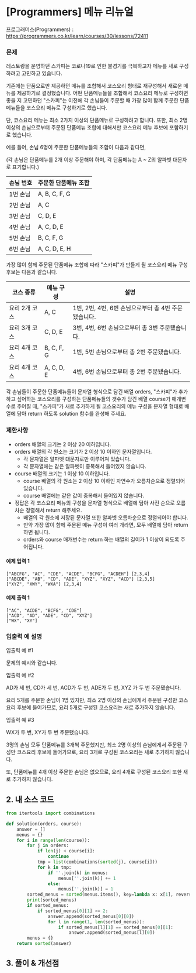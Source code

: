 # [Programmers] 메뉴 리뉴얼

프로그래머스(Programmers) :  https://programmers.co.kr/learn/courses/30/lessons/72411

### 문제

레스토랑을 운영하던 스카피는 코로나19로 인한 불경기를 극복하고자 메뉴를 새로 구성하려고 고민하고 있습니다.

기존에는 단품으로만 제공하던 메뉴를 조합해서 코스요리 형태로 재구성해서 새로운 메뉴를 제공하기로 결정했습니다. 어떤 단품메뉴들을 조합해서 코스요리 메뉴로 구성하면 좋을 지 고민하던 "스카피"는 이전에 각 손님들이 주문할 때 가장 많이 함께 주문한 단품메뉴들을 코스요리 메뉴로 구성하기로 했습니다.

단, 코스요리 메뉴는 최소 2가지 이상의 단품메뉴로 구성하려고 합니다. 또한, 최소 2명 이상의 손님으로부터 주문된 단품메뉴 조합에 대해서만 코스요리 메뉴 후보에 포함하기로 했습니다.

예를 들어, 손님 6명이 주문한 단품메뉴들의 조합이 다음과 같다면,

(각 손님은 단품메뉴를 2개 이상 주문해야 하며, 각 단품메뉴는 A ~ Z의 알파벳 대문자로 표기합니다.)

|손님 번호	|주문한 단품메뉴 조합|
|---|---|
|1번 손님	|A, B, C, F, G|
|2번 손님	|A, C|
|3번 손님	|C, D, E|
|4번 손님	|A, C, D, E|
|5번 손님	|B, C, F, G|
|6번 손님	|A, C, D, E, H|

가장 많이 함께 주문된 단품메뉴 조합에 따라 "스카피"가 만들게 될 코스요리 메뉴 구성 후보는 다음과 같습니다.

|코스 종류	|메뉴 구성	|설명|
|---|---|---|
|요리 2개 코스	|A, C	|1번, 2번, 4번, 6번 손님으로부터 총 4번 주문됐습니다.|
|요리 3개 코스	|C, D, E	|3번, 4번, 6번 손님으로부터 총 3번 주문됐습니다.|
|요리 4개 코스	|B, C, F, G	|1번, 5번 손님으로부터 총 2번 주문됐습니다.|
|요리 4개 코스	|A, C, D, E	|4번, 6번 손님으로부터 총 2번 주문됐습니다.|

각 손님들이 주문한 단품메뉴들이 문자열 형식으로 담긴 배열 orders, "스카피"가 추가하고 싶어하는 코스요리를 구성하는 단품메뉴들의 갯수가 담긴 배열 course가 매개변수로 주어질 때, "스카피"가 새로 추가하게 될 코스요리의 메뉴 구성을 문자열 형태로 배열에 담아 return 하도록 solution 함수를 완성해 주세요.


### 제한사항

- orders 배열의 크기는 2 이상 20 이하입니다.
- orders 배열의 각 원소는 크기가 2 이상 10 이하인 문자열입니다.
    - 각 문자열은 알파벳 대문자로만 이루어져 있습니다.
    - 각 문자열에는 같은 알파벳이 중복해서 들어있지 않습니다.
- course 배열의 크기는 1 이상 10 이하입니다.
    - course 배열의 각 원소는 2 이상 10 이하인 자연수가 오름차순으로 정렬되어 있습니다.
    - course 배열에는 같은 값이 중복해서 들어있지 않습니다.
- 정답은 각 코스요리 메뉴의 구성을 문자열 형식으로 배열에 담아 사전 순으로 오름차순 정렬해서 return 해주세요.
    - 배열의 각 원소에 저장된 문자열 또한 알파벳 오름차순으로 정렬되어야 합니다.
    - 만약 가장 많이 함께 주문된 메뉴 구성이 여러 개라면, 모두 배열에 담아 return 하면 됩니다.
    - orders와 course 매개변수는 return 하는 배열의 길이가 1 이상이 되도록 주어집니다.


#### 예제 입력 1

```  
["ABCFG", "AC", "CDE", "ACDE", "BCFG", "ACDEH"] [2,3,4]
["ABCDE", "AB", "CD", "ADE", "XYZ", "XYZ", "ACD"] [2,3,5]
["XYZ", "XWY", "WXA"] [2,3,4]
```  

#### 예제 출력 1

```  
["AC", "ACDE", "BCFG", "CDE"]
["ACD", "AD", "ADE", "CD", "XYZ"]
["WX", "XY"]
```  

### 입출력 예 설명

입출력 예 #1

문제의 예시와 같습니다.

입출력 예 #2

AD가 세 번, CD가 세 번, ACD가 두 번, ADE가 두 번, XYZ 가 두 번 주문됐습니다.

요리 5개를 주문한 손님이 1명 있지만, 최소 2명 이상의 손님에게서 주문된 구성만 코스요리 후보에 들어가므로, 요리 5개로 구성된 코스요리는 새로 추가하지 않습니다.

입출력 예 #3

WX가 두 번, XY가 두 번 주문됐습니다.

3명의 손님 모두 단품메뉴를 3개씩 주문했지만, 최소 2명 이상의 손님에게서 주문된 구성만 코스요리 후보에 들어가므로, 요리 3개로 구성된 코스요리는 새로 추가하지 않습니다.

또, 단품메뉴를 4개 이상 주문한 손님은 없으므로, 요리 4개로 구성된 코스요리 또한 새로 추가하지 않습니다.

## 2. 내 소스 코드

```python  
from itertools import combinations

def solution(orders, course):
    answer = []
    menus = {}
    for i in range(len(course)):
        for j in orders:
            if len(j) < course[i]:
                continue
            tmp = list(combinations(sorted(j), course[i]))
            for k in tmp:
                if ''.join(k) in menus:
                    menus[''.join(k)] += 1
                else:
                    menus[''.join(k)] = 1
        sorted_menus = sorted(menus.items(), key=lambda x: x[1], reverse=True)
        print(sorted_menus)
        if sorted_menus:
            if sorted_menus[0][1] >= 2:
                answer.append(sorted_menus[0][0])
                for l in range(1, len(sorted_menus)):
                    if sorted_menus[l][1] == sorted_menus[0][1]:
                        answer.append(sorted_menus[l][0])
        menus = {}
    return sorted(answer)
```  



## 3. 풀이 & 개선점